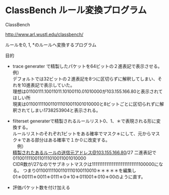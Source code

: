 # ClassBench ルール変換プログラム

ClassBench 

http://www.arl.wustl.edu/classbench/ 

ルールを0, 1, *のルールへ変換するプログラム

目的
* trace generater で精製したパケットを64ビットの２進表記で表示させる。　     
例）  
 デフォルトでは32ビットの２進表記を8つに区切らずに解釈してしまい、それを10進表記で表示していた。  
 理想は01100111.10011011.10100110.01010000が103.155.166.80と表示されてほしい所  
 現実は01100111100110111010011001010000と8ビットごとに区切られずに解釈されてしまい1738253904と表示される。　　

* filterset generaterで精製されるルールリスト0、1、＊で表現される形に変換する。  
 ルールリストのそれぞれ1ビットをある確率でマスク＊にして、元からマスク＊である部分はある確率で１か０に改変する。  
　例）  
   精製されたあるルールの送信元アドレス@103.155.166.80/27 二進表記で01100111100110111010011001010000   
   CIDR数が/27なのでサブネットマスクは11111111111111111111111111100000になる。
   つまり011001111001101110100110010＊＊＊＊＊を編集し   
   01＊00111＊0011＊0111＊0＊10＊011001＊010＊00のように直す。  
*  評価パケット数を付け加える  　
